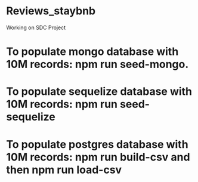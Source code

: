 # Reviews_staybnb
Working on SDC Project
# To populate mongo database with 10M records: npm run seed-mongo.
# To populate sequelize database with 10M records: npm run seed-sequelize
# To populate postgres database with 10M records: npm run build-csv and then npm run load-csv

